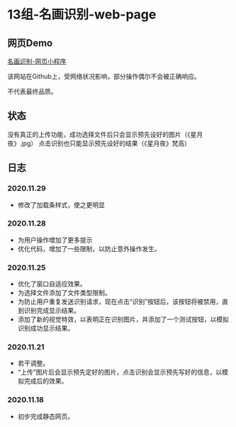 # 13组-名画识别-web-page

## 网页Demo

[名画识别-网页小程序](https://lainzare.github.io/painting.github.io/)

该网站在Github上，受网络状况影响，部分操作偶尔不会被正确响应。

不代表最终品质。

## 状态

没有真正的上传功能，成功选择文件后只会显示预先设好的图片（《星月夜》.jpg） 点击识别也只能显示预先设好的结果（《星月夜》梵高）

## 日志

### 2020.11.29

- 修改了加载条样式，使之更明显

### 2020.11.28

- 为用户操作增加了更多提示
- 优化代码，增加了一些限制，以防止意外操作发生。

### 2020.11.25

- 优化了窗口自适应效果。
- 为选择文件添加了文件类型限制。
- 为防止用户重复发送识别请求，现在点击“识别”按钮后，该按钮将被禁用，直到识别完成显示结果。
- 添加了新的视觉特效，以表明正在识别图片，并添加了一个测试按钮，以模拟识别成功显示结果。

### 2020.11.21

- 若干调整。
- “上传”图片后会显示预先定好的图片，点击识别会显示预先写好的信息，以模拟完成后的效果。

### 2020.11.18

- 初步完成静态网页。
